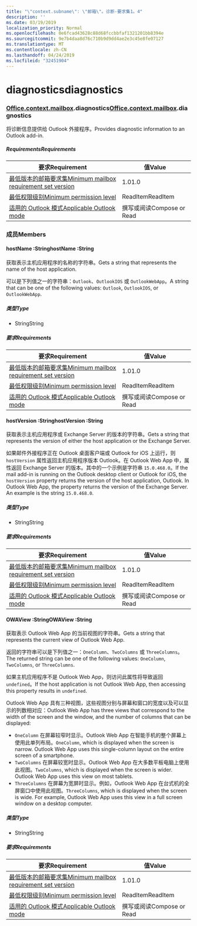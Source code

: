```yaml
---
title: "\"context.subname\": \"邮箱\"。诊断-要求集1。4"
description: ''
ms.date: 03/19/2019
localization_priority: Normal
ms.openlocfilehash: 0e6fcad43628c88d68fccbbfaf1321201bb8394e
ms.sourcegitcommit: 9e7b4daa8d76c710b9d9dd4ae2e3c45e8fe07127
ms.translationtype: MT
ms.contentlocale: zh-CN
ms.lasthandoff: 04/24/2019
ms.locfileid: "32451904"
---
```

# <a name="diagnostics"></a><span data-ttu-id="f4ff8-102">diagnostics</span><span class="sxs-lookup"><span data-stu-id="f4ff8-102">diagnostics</span></span>

### <a name="officeofficemdcontextofficecontextmdmailboxofficecontextmailboxmddiagnostics"></a><span data-ttu-id="f4ff8-103">[Office](Office.md)[.context](Office.context.md)[.mailbox](Office.context.mailbox.md).diagnostics</span><span class="sxs-lookup"><span data-stu-id="f4ff8-103">[Office](Office.md)[.context](Office.context.md)[.mailbox](Office.context.mailbox.md).diagnostics</span></span>

<span data-ttu-id="f4ff8-104">将诊断信息提供给 Outlook 外接程序。</span><span class="sxs-lookup"><span data-stu-id="f4ff8-104">Provides diagnostic information to an Outlook add-in.</span></span>

##### <a name="requirements"></a><span data-ttu-id="f4ff8-105">Requirements</span><span class="sxs-lookup"><span data-stu-id="f4ff8-105">Requirements</span></span>

|<span data-ttu-id="f4ff8-106">要求</span><span class="sxs-lookup"><span data-stu-id="f4ff8-106">Requirement</span></span>| <span data-ttu-id="f4ff8-107">值</span><span class="sxs-lookup"><span data-stu-id="f4ff8-107">Value</span></span>|
|---|---|
|[<span data-ttu-id="f4ff8-108">最低版本的邮箱要求集</span><span class="sxs-lookup"><span data-stu-id="f4ff8-108">Minimum mailbox requirement set version</span></span>](/office/dev/add-ins/reference/requirement-sets/outlook-api-requirement-sets)| <span data-ttu-id="f4ff8-109">1.0</span><span class="sxs-lookup"><span data-stu-id="f4ff8-109">1.0</span></span>|
|[<span data-ttu-id="f4ff8-110">最低权限级别</span><span class="sxs-lookup"><span data-stu-id="f4ff8-110">Minimum permission level</span></span>](/outlook/add-ins/understanding-outlook-add-in-permissions)| <span data-ttu-id="f4ff8-111">ReadItem</span><span class="sxs-lookup"><span data-stu-id="f4ff8-111">ReadItem</span></span>|
|[<span data-ttu-id="f4ff8-112">适用的 Outlook 模式</span><span class="sxs-lookup"><span data-stu-id="f4ff8-112">Applicable Outlook mode</span></span>](/outlook/add-ins/#extension-points)| <span data-ttu-id="f4ff8-113">撰写或阅读</span><span class="sxs-lookup"><span data-stu-id="f4ff8-113">Compose or Read</span></span>|

### <a name="members"></a><span data-ttu-id="f4ff8-114">成员</span><span class="sxs-lookup"><span data-stu-id="f4ff8-114">Members</span></span>

####  <a name="hostname-string"></a><span data-ttu-id="f4ff8-115">hostName :String</span><span class="sxs-lookup"><span data-stu-id="f4ff8-115">hostName :String</span></span>

<span data-ttu-id="f4ff8-116">获取表示主机应用程序的名称的字符串。</span><span class="sxs-lookup"><span data-stu-id="f4ff8-116">Gets a string that represents the name of the host application.</span></span>

<span data-ttu-id="f4ff8-117">可以是下列值之一的字符串：`Outlook`、`OutlookIOS` 或 `OutlookWebApp`。</span><span class="sxs-lookup"><span data-stu-id="f4ff8-117">A string that can be one of the following values: `Outlook`, `OutlookIOS`, or `OutlookWebApp`.</span></span>

##### <a name="type"></a><span data-ttu-id="f4ff8-118">类型</span><span class="sxs-lookup"><span data-stu-id="f4ff8-118">Type</span></span>

*   <span data-ttu-id="f4ff8-119">String</span><span class="sxs-lookup"><span data-stu-id="f4ff8-119">String</span></span>

##### <a name="requirements"></a><span data-ttu-id="f4ff8-120">要求</span><span class="sxs-lookup"><span data-stu-id="f4ff8-120">Requirements</span></span>

|<span data-ttu-id="f4ff8-121">要求</span><span class="sxs-lookup"><span data-stu-id="f4ff8-121">Requirement</span></span>| <span data-ttu-id="f4ff8-122">值</span><span class="sxs-lookup"><span data-stu-id="f4ff8-122">Value</span></span>|
|---|---|
|[<span data-ttu-id="f4ff8-123">最低版本的邮箱要求集</span><span class="sxs-lookup"><span data-stu-id="f4ff8-123">Minimum mailbox requirement set version</span></span>](/office/dev/add-ins/reference/requirement-sets/outlook-api-requirement-sets)| <span data-ttu-id="f4ff8-124">1.0</span><span class="sxs-lookup"><span data-stu-id="f4ff8-124">1.0</span></span>|
|[<span data-ttu-id="f4ff8-125">最低权限级别</span><span class="sxs-lookup"><span data-stu-id="f4ff8-125">Minimum permission level</span></span>](/outlook/add-ins/understanding-outlook-add-in-permissions)| <span data-ttu-id="f4ff8-126">ReadItem</span><span class="sxs-lookup"><span data-stu-id="f4ff8-126">ReadItem</span></span>|
|[<span data-ttu-id="f4ff8-127">适用的 Outlook 模式</span><span class="sxs-lookup"><span data-stu-id="f4ff8-127">Applicable Outlook mode</span></span>](/outlook/add-ins/#extension-points)| <span data-ttu-id="f4ff8-128">撰写或阅读</span><span class="sxs-lookup"><span data-stu-id="f4ff8-128">Compose or Read</span></span>|

####  <a name="hostversion-string"></a><span data-ttu-id="f4ff8-129">hostVersion :String</span><span class="sxs-lookup"><span data-stu-id="f4ff8-129">hostVersion :String</span></span>

<span data-ttu-id="f4ff8-130">获取表示主机应用程序或 Exchange Server 的版本的字符串。</span><span class="sxs-lookup"><span data-stu-id="f4ff8-130">Gets a string that represents the version of either the host application or the Exchange Server.</span></span>

<span data-ttu-id="f4ff8-p101">如果邮件外接程序正在 Outlook 桌面客户端或 Outlook for iOS 上运行，则 `hostVersion` 属性返回主机应用程序版本 Outlook。在 Outlook Web App 中，属性返回 Exchange Server 的版本。其中的一个示例是字符串 `15.0.468.0`。</span><span class="sxs-lookup"><span data-stu-id="f4ff8-p101">If the mail add-in is running on the Outlook desktop client or Outlook for iOS, the `hostVersion` property returns the version of the host application, Outlook. In Outlook Web App, the property returns the version of the Exchange Server. An example is the string `15.0.468.0`.</span></span>

##### <a name="type"></a><span data-ttu-id="f4ff8-134">类型</span><span class="sxs-lookup"><span data-stu-id="f4ff8-134">Type</span></span>

*   <span data-ttu-id="f4ff8-135">String</span><span class="sxs-lookup"><span data-stu-id="f4ff8-135">String</span></span>

##### <a name="requirements"></a><span data-ttu-id="f4ff8-136">要求</span><span class="sxs-lookup"><span data-stu-id="f4ff8-136">Requirements</span></span>

|<span data-ttu-id="f4ff8-137">要求</span><span class="sxs-lookup"><span data-stu-id="f4ff8-137">Requirement</span></span>| <span data-ttu-id="f4ff8-138">值</span><span class="sxs-lookup"><span data-stu-id="f4ff8-138">Value</span></span>|
|---|---|
|[<span data-ttu-id="f4ff8-139">最低版本的邮箱要求集</span><span class="sxs-lookup"><span data-stu-id="f4ff8-139">Minimum mailbox requirement set version</span></span>](/office/dev/add-ins/reference/requirement-sets/outlook-api-requirement-sets)| <span data-ttu-id="f4ff8-140">1.0</span><span class="sxs-lookup"><span data-stu-id="f4ff8-140">1.0</span></span>|
|[<span data-ttu-id="f4ff8-141">最低权限级别</span><span class="sxs-lookup"><span data-stu-id="f4ff8-141">Minimum permission level</span></span>](/outlook/add-ins/understanding-outlook-add-in-permissions)| <span data-ttu-id="f4ff8-142">ReadItem</span><span class="sxs-lookup"><span data-stu-id="f4ff8-142">ReadItem</span></span>|
|[<span data-ttu-id="f4ff8-143">适用的 Outlook 模式</span><span class="sxs-lookup"><span data-stu-id="f4ff8-143">Applicable Outlook mode</span></span>](/outlook/add-ins/#extension-points)| <span data-ttu-id="f4ff8-144">撰写或阅读</span><span class="sxs-lookup"><span data-stu-id="f4ff8-144">Compose or Read</span></span>|

####  <a name="owaview-string"></a><span data-ttu-id="f4ff8-145">OWAView :String</span><span class="sxs-lookup"><span data-stu-id="f4ff8-145">OWAView :String</span></span>

<span data-ttu-id="f4ff8-146">获取表示 Outlook Web App 的当前视图的字符串。</span><span class="sxs-lookup"><span data-stu-id="f4ff8-146">Gets a string that represents the current view of Outlook Web App.</span></span>

<span data-ttu-id="f4ff8-147">返回的字符串可以是下列值之一：`OneColumn`、`TwoColumns` 或 `ThreeColumns`。</span><span class="sxs-lookup"><span data-stu-id="f4ff8-147">The returned string can be one of the following values: `OneColumn`, `TwoColumns`, or `ThreeColumns`.</span></span>

<span data-ttu-id="f4ff8-148">如果主机应用程序不是 Outlook Web App，则访问此属性将导致返回 `undefined`。</span><span class="sxs-lookup"><span data-stu-id="f4ff8-148">If the host application is not Outlook Web App, then accessing this property results in `undefined`.</span></span>

<span data-ttu-id="f4ff8-149">Outlook Web App 具有三种视图，这些视图分别与屏幕和窗口的宽度以及可以显示的列数相对应：</span><span class="sxs-lookup"><span data-stu-id="f4ff8-149">Outlook Web App has three views that correspond to the width of the screen and the window, and the number of columns that can be displayed:</span></span>

*   <span data-ttu-id="f4ff8-p102">`OneColumn` 在屏幕较窄时显示。Outlook Web App 在智能手机的整个屏幕上使用此单列布局。</span><span class="sxs-lookup"><span data-stu-id="f4ff8-p102">`OneColumn`, which is displayed when the screen is narrow. Outlook Web App uses this single-column layout on the entire screen of a smartphone.</span></span>
*   <span data-ttu-id="f4ff8-p103">`TwoColumns` 在屏幕较宽时显示。Outlook Web App 在大多数平板电脑上使用此视图。</span><span class="sxs-lookup"><span data-stu-id="f4ff8-p103">`TwoColumns`, which is displayed when the screen is wider. Outlook Web App uses this view on most tablets.</span></span>
*   <span data-ttu-id="f4ff8-p104">`ThreeColumns` 在屏幕为宽屏时显示。例如，Outlook Web App 在台式机的全屏窗口中使用此视图。</span><span class="sxs-lookup"><span data-stu-id="f4ff8-p104">`ThreeColumns`, which is displayed when the screen is wide. For example, Outlook Web App uses this view in a full screen window on a desktop computer.</span></span>

##### <a name="type"></a><span data-ttu-id="f4ff8-156">类型</span><span class="sxs-lookup"><span data-stu-id="f4ff8-156">Type</span></span>

*   <span data-ttu-id="f4ff8-157">String</span><span class="sxs-lookup"><span data-stu-id="f4ff8-157">String</span></span>

##### <a name="requirements"></a><span data-ttu-id="f4ff8-158">要求</span><span class="sxs-lookup"><span data-stu-id="f4ff8-158">Requirements</span></span>

|<span data-ttu-id="f4ff8-159">要求</span><span class="sxs-lookup"><span data-stu-id="f4ff8-159">Requirement</span></span>| <span data-ttu-id="f4ff8-160">值</span><span class="sxs-lookup"><span data-stu-id="f4ff8-160">Value</span></span>|
|---|---|
|[<span data-ttu-id="f4ff8-161">最低版本的邮箱要求集</span><span class="sxs-lookup"><span data-stu-id="f4ff8-161">Minimum mailbox requirement set version</span></span>](/office/dev/add-ins/reference/requirement-sets/outlook-api-requirement-sets)| <span data-ttu-id="f4ff8-162">1.0</span><span class="sxs-lookup"><span data-stu-id="f4ff8-162">1.0</span></span>|
|[<span data-ttu-id="f4ff8-163">最低权限级别</span><span class="sxs-lookup"><span data-stu-id="f4ff8-163">Minimum permission level</span></span>](/outlook/add-ins/understanding-outlook-add-in-permissions)| <span data-ttu-id="f4ff8-164">ReadItem</span><span class="sxs-lookup"><span data-stu-id="f4ff8-164">ReadItem</span></span>|
|[<span data-ttu-id="f4ff8-165">适用的 Outlook 模式</span><span class="sxs-lookup"><span data-stu-id="f4ff8-165">Applicable Outlook mode</span></span>](/outlook/add-ins/#extension-points)| <span data-ttu-id="f4ff8-166">撰写或阅读</span><span class="sxs-lookup"><span data-stu-id="f4ff8-166">Compose or Read</span></span>|
